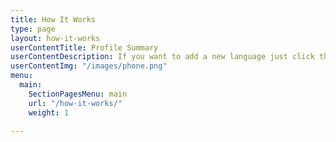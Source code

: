 ```yaml
---
title: How It Works
type: page
layout: how-it-works
userContentTitle: Profile Summary
userContentDescription: If you want to add a new language just click the Add icon on your Profile screen. In the Add new edit form, enter your language and specify its level. You can add multiple languages. In order to delete or edit your language click the respective language item on your Profile screen. To get a better understanding of your language level, use the following guide
userContentImg: "/images/phone.png"
menu:
  main:
    SectionPagesMenu: main
    url: "/how-it-works/"
    weight: 1

---
```

